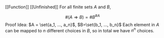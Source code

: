 [[Function]]
[[Unfinished]]
For all finite sets $A$ and $B$,

$$\#(A \Rightarrow B) = \#B^{\#A}$$
Proof Idea: $A = \set{a_1, ..., a_n}$, $B=\set{b_1, ..., b_n}$
Each element in $A$ can be mapped to $n$ different choices in $B$, so in total we have $n^{n}$ choices.